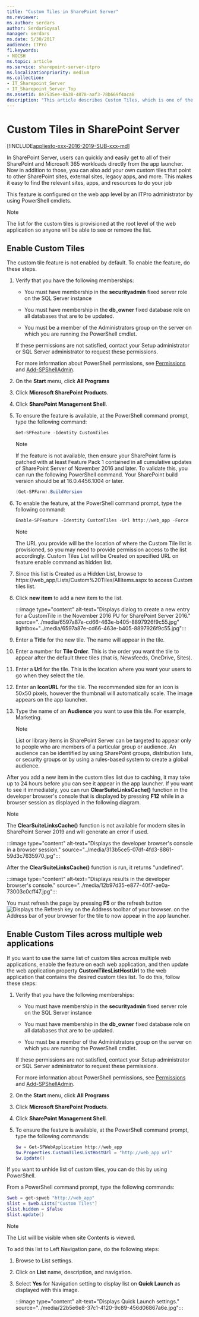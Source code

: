 ```yaml
---
title: "Custom Tiles in SharePoint Server"
ms.reviewer: 
ms.author: serdars
author: SerdarSoysal
manager: serdars
ms.date: 5/30/2017
audience: ITPro
f1.keywords:
- NOCSH
ms.topic: article
ms.service: sharepoint-server-itpro
ms.localizationpriority: medium
ms.collection:
- IT_Sharepoint_Server
- IT_Sharepoint_Server_Top
ms.assetid: 8e7535ee-8a38-4878-aaf3-78b669f4aca8
description: "This article describes Custom Tiles, which is one of the new features in the November 2016 Public Update for SharePoint Server 2016 (Feature Pack 1)."
---
```


# Custom Tiles in SharePoint Server

[!INCLUDE[appliesto-xxx-2016-2019-SUB-xxx-md](../includes/appliesto-xxx-2016-2019-SUB-xxx-md.md)] 
  
In SharePoint Server, users can quickly and easily get to all of their SharePoint and Microsoft 365 workloads directly from the app launcher. Now in addition to those, you can also add your own custom tiles that point to other SharePoint sites, external sites, legacy apps, and more. This makes it easy to find the relevant sites, apps, and resources to do your job
  
This feature is configured on the web app level by an ITPro administrator by using PowerShell cmdlets.
  
> [!NOTE]
> The list for the custom tiles is provisioned at the root level of the web application so anyone will be able to see or remove the list. 
  
## Enable Custom Tiles

The custom tile feature is not enabled by default. To enable the feature, do these steps.
  
1. Verify that you have the following memberships:
    
   - You must have membership in the **securityadmin** fixed server role on the SQL Server instance 
    
   - You must have membership in the **db_owner** fixed database role on all databases that are to be updated. 
    
   - You must be a member of the Administrators group on the server on which you are running the PowerShell cmdlet.
    
   If these permissions are not satisfied, contact your Setup administrator or SQL Server administrator to request these permissions.
    
   For more information about PowerShell permissions, see [Permissions](/powershell/sharepoint/sharepoint-server/sharepoint-server-cmdlets?view=sharepoint-ps&preserve-view=true) and [Add-SPShellAdmin](/powershell/module/sharepoint-server/Add-SPShellAdmin?view=sharepoint-ps&preserve-view=true).
    
2. On the **Start** menu, click **All Programs**
    
3. Click **Microsoft SharePoint Products**.
    
4. Click **SharePoint Management Shell**.
    
5. To ensure the feature is available, at the PowerShell command prompt, type the following command:
    
   ```powershell
   Get-SPFeature -Identity CustomTiles
   ```

   > [!NOTE]
   > If the feature is not available, then ensure your SharePoint farm is patched with at least Feature Pack 1 contained in all cumulative updates of SharePoint Server of November 2016 and later. To validate this, you can run the following PowerShell command. Your SharePoint build version should be at 16.0.4456.1004 or later.
  
   ```powershell
   (Get-SPFarm).BuildVersion
   ```

6. To enable the feature, at the PowerShell command prompt, type the following command:
    
   ```powershell
   Enable-SPFeature -Identity CustomTiles -Url http://web_app -Force
   ```

   > [!NOTE]
   > The URL you provide will be the location of where the Custom Tile list is provisioned, so you may need to provide permission access to the list accordingly. Custom Tiles List will be Created on specified URL on feature enable command as hidden list. 
  
7. Since this list is Created as a Hidden List, browse to https://web_app/Lists/Custom%20Tiles/AllItems.aspx to access Custom tiles list.
    
8. Click **new item** to add a new item to the list. 
    
   :::image type="content" alt-text="Displays dialog to create a new entry for a CustomTile in the November 2016 PU for SharePoint Server 2016." source="../media/6597a87e-cd66-463e-b405-8897926f9c55.jpg" lightbox="../media/6597a87e-cd66-463e-b405-8897926f9c55.jpg":::
  
9. Enter a **Title** for the new tile. The name will appear in the tile. 
    
10. Enter a number for **Tile Order**. This is the order you want the tile to appear after the default three tiles (that is, Newsfeeds, OneDrive, Sites).
    
11. Enter a **Url** for the tile. This is the location where you want your users to go when they select the tile. 
    
12. Enter an **IconURL** for the tile. The recommended size for an icon is 50x50 pixels, however the thumbnail will automatically scale. The image appears on the app launcher.
    
13. Type the name of an **Audience** you want to use this tile. For example, Marketing. 
    
    > [!NOTE]
    > List or library items in SharePoint Server can be targeted to appear only to people who are members of a particular group or audience. An audience can be identified by using SharePoint groups, distribution lists, or security groups or by using a rules-based system to create a global audience. 
  
After you add a new item in the custom tiles list due to caching, it may take up to 24 hours before you can see it appear in the app launcher. If you want to see it immediately, you can run **ClearSuiteLinksCache()** function in the developer browser's console that is displayed by pressing **F12** while in a browser session as displayed in the following diagram. 

  > [!NOTE]
  > The **ClearSuiteLinksCache()** function is not available for modern sites in SharePoint Server 2019 and will generate an error if used.
  
  :::image type="content" alt-text="Displays the developer browser's console in a browser session." source="../media/313b5ce5-07df-4fd3-8861-59d3c7635970.jpg":::
  
After the **ClearSuiteLinksCache()** function is run, it returns "undefined". 
  
:::image type="content" alt-text="Displays results in the developer browser's console." source="../media/12b97d35-e877-40f7-ae0a-73003c0cff47.jpg":::
  
You must refresh the page by pressing **F5** or the refresh button ![Displays the Refresh key on the Address toolbar of your browser.](../media/8b874097-7bdd-4571-96e8-a3f3ee6af8d4.jpg) on the Address bar of your browser for the tile to now appear in the app launcher. 
  
## Enable Custom Tiles across multiple web applications

If you want to use the same list of custom tiles across multiple web applications, enable the feature on each web application, and then update the web application property **CustomTilesListHostUrl** to the web application that contains the desired custom tiles list. To do this, follow these steps: 
  
1. Verify that you have the following memberships:
    
   - You must have membership in the **securityadmin** fixed server role on the SQL Server instance 
    
   - You must have membership in the **db_owner** fixed database role on all databases that are to be updated. 
    
   - You must be a member of the Administrators group on the server on which you are running the PowerShell cmdlet.
    
   If these permissions are not satisfied, contact your Setup administrator or SQL Server administrator to request these permissions.
    
   For more information about PowerShell permissions, see [Permissions](/powershell/sharepoint/sharepoint-server/sharepoint-server-cmdlets?view=sharepoint-ps&preserve-view=true) and [Add-SPShellAdmin](/powershell/module/sharepoint-server/Add-SPShellAdmin?view=sharepoint-ps&preserve-view=true).
    
2. On the **Start** menu, click **All Programs**
    
3. Click **Microsoft SharePoint Products**.
    
4. Click **SharePoint Management Shell**.
    
5. To ensure the feature is available, at the PowerShell command prompt, type the following commands:
    
   ```powershell
   $w = Get-SPWebApplication http://web_app
   $w.Properties.CustomTilesListHostUrl = "http://web_app url"
   $w.Update()
   ```

If you want to unhide list of custom tiles, you can do this by using PowerShell.
  
From a PowerShell command prompt, type the following commands:
  
```powershell
$web = get-spweb "http://web_app"
$list = $web.Lists["Custom Tiles"]
$list.hidden = $false
$list.update()
```

> [!NOTE]
> The List will be visible when site Contents is viewed. 
  
To add this list to Left Navigation pane, do the following steps:
  
1. Browse to List settings.
    
2. Click on **List** name, description, and navigation. 
    
3. Select **Yes** for Navigation setting to display list on **Quick Launch** as displayed with this image. 
    
   :::image type="content" alt-text="Displays Quick Launch settings." source="../media/22b5e6e8-37c1-4120-9c89-456d06867a6e.jpg":::
  

